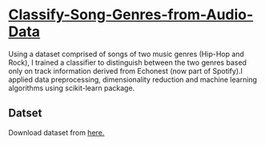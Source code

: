 # [Classify-Song-Genres-from-Audio-Data](https://github.com/parthshah28/Classify-Song-Genres-from-Audio-Data)
Using a dataset comprised of songs of two music genres (Hip-Hop and Rock), I trained a classifier to distinguish between the two genres based only on track information derived from Echonest (now part of Spotify).I applied data preprocessing, dimensionality reduction and machine learning algorithms using scikit-learn package.

## Datset
Download dataset from [here.](https://github.com/parthshah28/Classify-Song-Genres-from-Audio-Data/tree/master/dataset)  
